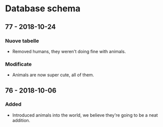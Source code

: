 # Database schema

## 77 - 2018-10-24

### Nuove tabelle

* Removed humans, they weren't doing fine with animals.

### Modificate

* Animals are now super cute, all of them.

## 76 - 2018-10-06

### Added

* Introduced animals into the world, we believe they're going to be a neat addition.



